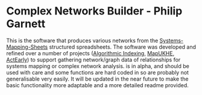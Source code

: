 # Complex Networks Builder - Philip Garnett

This is the software that produces various networks from the [Systems-Mapping-Sheets](https://github.com/prgarnett/Systems-Mapping-Sheets) structured spreadsheets. The software was developed and refined over a number of projects ([Algorithmic Indexing](https://algorithmicindexing.net), [MapUKHE](https://mapukhe.net/), [ActEarly](https://actearly.org.uk/)) to support gathering network/graph data of relationships for systems mapping or complex network analysis.  is in alpha, and should be used with care and some functions are hard coded in so are probably not generalisable very easily. It will be updated in the near future to make the basic functionality more adaptable and a more detailed readme provided.